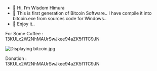 - 👋 Hi, I’m Wisdom Himura
- 👀 This is first generation of Bitcoin Software.. I have compile it into bitcoin.exe from sources code for Windows..
- 🌱 Enjoy it..

For Some Coffee :<br>
13KULx2W2NhMAUrSwJkee94aZK5f1TC9JN
<p>
<img src="https://lh3.googleusercontent.com/u/2/drive-viewer/AITFw-z9ltcMyWWD62hGgZ2Cl3vF-053v4gYvRAsodC_yyeQUdh1eKbqdC_1MNNe__zQIY7Vf1Jz8v5Vlk0mmNXSotpFJWEr_w=w958-h933" class="ndfHFb-c4YZDc-HiaYvf-RJLb9c" alt="Displaying bitcoin.jpg" aria-hidden="true">
</p>
Donation :<br>
13KULx2W2NhMAUrSwJkee94aZK5f1TC9JN
<!---
Wisdom-Himura/Wisdom-Himura is a ✨ special ✨ repository because its `README.md` (this file) appears on your GitHub profile.
You can click the Preview link to take a look at your changes.
--->
